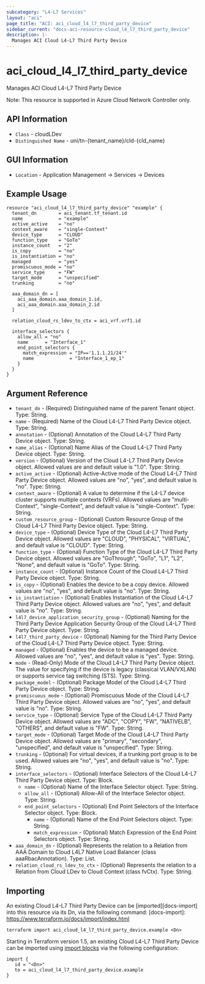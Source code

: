 ```yaml
---
subcategory: "L4-L7 Services"
layout: "aci"
page_title: "ACI: aci_cloud_l4_l7_third_party_device"
sidebar_current: "docs-aci-resource-cloud_l4_l7_third_party_device"
description: |-
  Manages ACI Cloud L4-L7 Third Party Device
---
```


# aci_cloud_l4_l7_third_party_device #

Manages ACI Cloud L4-L7 Third Party Device

Note: This resource is supported in Azure Cloud Network Controller only.

## API Information ##

* `Class` - cloudLDev
* `Distinguished Name` - uni/tn-{tenant_name}/cld-{cld_name}

## GUI Information ##

* `Location` - Application Management -> Services -> Devices


## Example Usage ##

```hcl
resource "aci_cloud_l4_l7_third_party_device" "example" {
  tenant_dn        = aci_tenant.tf_tenant.id
  name             = "example"
  active_active    = "no"
  context_aware    = "single-Context"
  device_type      = "CLOUD"
  function_type    = "GoTo"
  instance_count   = "2"
  is_copy          = "no"
  is_instantiation = "no"
  managed          = "yes"
  promiscuous_mode = "no"
  service_type     = "FW"
  target_mode      = "unspecified"
  trunking         = "no"

  aaa_domain_dn = [
    aci_aaa_domain.aaa_domain_1.id,
    aci_aaa_domain.aaa_domain_2.id
  ]

  relation_cloud_rs_ldev_to_ctx = aci_vrf.vrf1.id

  interface_selectors {
    allow_all = "no"
    name      = "Interface_1"
    end_point_selectors {
      match_expression = "IP=='1.1.1.21/24'"
      name             = "Interface_1_ep_1"
    }
  }
}
```

## Argument Reference ##

* `tenant_dn` - (Required) Distinguished name of the parent Tenant object. Type: String.
* `name` - (Required) Name of the Cloud L4-L7 Third Party Device object. Type: String.
* `annotation` - (Optional) Annotation of the Cloud L4-L7 Third Party Device object. Type: String.
* `name_alias` - (Optional) Name Alias of the Cloud L4-L7 Third Party Device object. Type: String.
* `version` - (Optional) Version of the Cloud L4-L7 Third Party Device object. Allowed values are and default value is "1.0". Type: String.
* `active_active` - (Optional) Active-Active mode of the Cloud L4-L7 Third Party Device object. Allowed values are "no", "yes", and default value is "no". Type: String.
* `context_aware` - (Optional) A value to determine if the L4-L7 device cluster supports multiple contexts (VRFs). Allowed values are "multi-Context", "single-Context", and default value is "single-Context". Type: String.
* `custom_resource_group` - (Optional) Custom Resource Group of the Cloud L4-L7 Third Party Device object. Type: String.
* `device_type` - (Optional) Device Type of the Cloud L4-L7 Third Party Device object. Allowed values are "CLOUD", "PHYSICAL", "VIRTUAL", and default value is "CLOUD". Type: String.
* `function_type` - (Optional) Function Type of the Cloud L4-L7 Third Party Device object. Allowed values are "GoThrough", "GoTo", "L1", "L2", "None", and default value is "GoTo". Type: String.
* `instance_count` - (Optional) Instance Count of the Cloud L4-L7 Third Party Device object. Type: String.
* `is_copy` - (Optional) Enables the device to be a copy device. Allowed values are "no", "yes", and default value is "no". Type: String.
* `is_instantiation` - (Optional) Enables Instantiation of the Cloud L4-L7 Third Party Device object. Allowed values are "no", "yes", and default value is "no". Type: String.
* `l4l7_device_application_security_group` - (Optional) Naming for the Third Party Device Application Security Group of the Cloud L4-L7 Third Party Device object. Type: String.
* `l4l7_third_party_device` - (Optional) Naming for the Third Party Device of the Cloud L4-L7 Third Party Device object. Type: String.
* `managed` - (Optional) Enables the device to be a managed device. Allowed values are "no", "yes", and default value is "yes". Type: String.
* `mode` - (Read-Only) Mode of the Cloud L4-L7 Third Party Device object. The value for specifying if the device is legacy (classical VLAN/VXLAN) or supports service tag switching (STS). Type: String.
* `package_model` - (Optional) Package Model of the Cloud L4-L7 Third Party Device object. Type: String.
* `promiscuous_mode` - (Optional) Promiscuous Mode of the Cloud L4-L7 Third Party Device object. Allowed values are "no", "yes", and default value is "no". Type: String.
* `service_type` - (Optional) Service Type of the Cloud L4-L7 Third Party Device object. Allowed values are "ADC", "COPY", "FW", "NATIVELB", "OTHERS", and default value is "FW". Type: String.
* `target_mode` - (Optional) Target Mode of the Cloud L4-L7 Third Party Device object. Allowed values are "primary", "secondary", "unspecified", and default value is "unspecified". Type: String.
* `trunking` - (Optional) For virtual devices, if a trunking port group is to be used. Allowed values are "no", "yes", and default value is "no". Type: String.
* `interface_selectors` - (Optional) Interface Selectors of the Cloud L4-L7 Third Party Device object. Type: Block.
  * `name` - (Optional) Name of the Interface Selector object. Type: String.
  * `allow_all` - (Optional) Allow-All of the Interface Selector object. Type: String.
  * `end_point_selectors` - (Optional) End Point Selectors of the Interface Selector object. Type: Block.
    * `name` - (Optional) Name of the End Point Selectors object. Type: String.
    * `match_expression` - (Optional) Match Expression of the End Point Selectors object. Type: String.
* `aaa_domain_dn` - (Optional) Represents the relation to a Relation from AAA Domain to Cloud L4L7 Native Load Balancer (class aaaRbacAnnotation). Type: List.
* `relation_cloud_rs_ldev_to_ctx` - (Optional) Represents the relation to a Relation from Cloud LDev to Cloud Context (class fvCtx). Type: String.

## Importing ##

An existing Cloud L4-L7 Third Party Device can be [imported][docs-import] into this resource via its Dn, via the following command:
[docs-import]: https://www.terraform.io/docs/import/index.html


```
terraform import aci_cloud_l4_l7_third_party_device.example <Dn>
```

Starting in Terraform version 1.5, an existing Cloud L4-L7 Third Party Device can be imported using [import blocks](https://developer.hashicorp.com/terraform/language/import) via the following configuration:

 ```
 import {
    id = "<Dn>"
    to = aci_cloud_l4_l7_third_party_device.example
 }
 ```